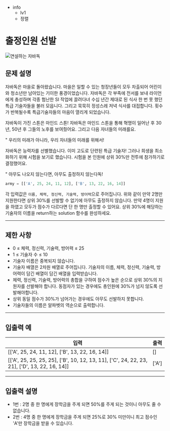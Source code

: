 - info
    - lv1
    - 정렬

# 출정인원 선발
![연설하는 자바독](./3_1.webp)

## 문제 설명
자바독은 마을로 돌아왔습니다. 마을은 일할 수 있는 청장년들이 모두 차출되어 어린이와 청소년만 남아있는 기이한 풍경이었습니다. 자바독은 각 부족에 전서를 보내 라이언에게 충성하며 각종 험난한 SI 작업에 끌려다녀 수십 년간 제대로 된 식사 한 번 못 했던 특급 기술자들을 불러 모읍니다. 그리고 묵묵히 정성스레 저녁 식사를 대접합니다. 횟수가 반복될수록 특급기술자들의 마음이 열리게 되었습니다.

자바독이 가진 스톤은 마인드 스톤! 자바독은 마인드 스톤을 통해 혁명이 일어난 후 30년, 50년 후 그들의 노후를 보여줬어요. 그리고 다음 자녀들의 미래를요.

" 우리의 미래가 아니라, 우리 자녀들의 미래를 위해서!

자바독은 능력자를 선별했습니다. 이미 고도로 단련된 특급 기술자! 그러나 희생을 최소화하기 위해 시험을 보기로 했습니다. 시험을 본 인원에 상위 30%만 전투에 참가하기로 결정했어요.

" 아무도 나오지 않는다면, 아무도 출정하지 않는다독!

```py
army = [['A', 25, 24, 11, 12], ['B', 13, 22, 16, 14]]
```

각 입력값은 `이름, 체력, 정신력, 기술력, 방어력`으로 주어집니다. 위와 같이 만약 2명만 지원한다면 상위 30%를 선발할 수 없기에 아무도 출정하지 않습니다. 만약 4명이 지원을 하였고 모두가 점수가 다르다면 단 한 명만 출정할 수 있어요. 상위 30%에 해당하는 기술자의 이름을 return하는 solution 함수를 완성하세요. 

---

## 제한 사항

- 0 ≤ 체력, 정신력, 기술력, 방어력 ≤ 25
- 1 ≤ 기술자 수 ≤ 10
- 기술자 이름은 중복되지 않습니다.
- 기술자 배열은 2차원 배열로 주어집니다. 기술자의 이름, 체력, 정신력, 기술력, 방어력이 담긴 배열이 담긴 배열을 입력받습니다.
- 체력, 정신력, 기술력, 방어력의 총합을 구하여 점수가 높은 순으로 상위 30%의 지원자를 선발해야 합니다. 동점자가 있는 경우에도 총인원에 30%가 넘지 않도록 선발해야합니다. 
- 상위 동일 점수가 30%가 넘어가는 경우에도 아무도 선발하지 못합니다.
- 기술자들의 이름은 알파벳의 역순으로 출력합니다.

---

## 입출력 예

|          입력         |  출력 |
| ------------------------ | ------- |
| [['A', 25, 24, 11, 12], ['B', 13, 22, 16, 14]] | [] |
| [['A', 25, 25, 25, 25], ['B', 10, 12, 13, 11], ['C', 24, 22, 23, 21], ['D', 13, 22, 16, 14]] | ['A'] |

---

## 입출력 설명
- 1번 : 2명 중 한 명에게 장학금을 주게 되면 50%를 주게 되는 것이니 아무도 줄 수 없습니다.
- 2번 : 4명 중 한 명에게 장학금을 주게 되면 25%로 30% 미만이니 최고 점수인 'A'만 장학금을 받을 수 있습니다.
